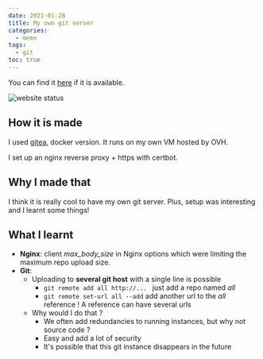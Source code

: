 ```yaml
---
date: 2021-01-28
title: My own git server
categories:
  - memo
tags:
  - git
toc: true
---
```


You can find it [here](https://git.amethysts.studio) if it is available.

![website status](https://img.shields.io/website?down_message=offline&label=git%20server&up_message=available&url=https%3A%2F%2Fgit.amethysts.studio)

## How it is made

I used [gitea](https://gitea.io/), docker version. It runs on my own VM hosted by OVH.

I set up an nginx reverse proxy + https with certbot.

## Why I made that

I think it is really cool to have my own git server. Plus, setup was interesting and I learnt some things!

## What I learnt

- **Nginx**: client _max_body_size_ in Nginx options which were limiting the maximum repo upload size.
- **Git**:
  - Uploading to **several git host** with a single line is possible
    - `git remote add all http://... ` just add a repo named _all_
    - `git remote set-url all --add` add another url to the _all_ reference ! A reference can have several urls
  - Why would I do that ?
    - We often add redundancies to running instances, but why not source code ?
    - Easy and add a lot of security
    - It's possible that this git instance disappears in the future
